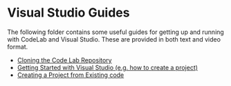 # Visual Studio Guides

The following folder contains some useful guides for getting up and running with CodeLab and Visual Studio. These are provided in both text and video format.

* [Cloning the Code Lab Repository](Cloning-the-Code-Lab-Repository.md)
* [Getting Started with Visual Studio (e.g. how to create a project)](Getting-Started.md)
* [Creating a Project from Existing code](Creating-Project-From-Existing-Code.md)
